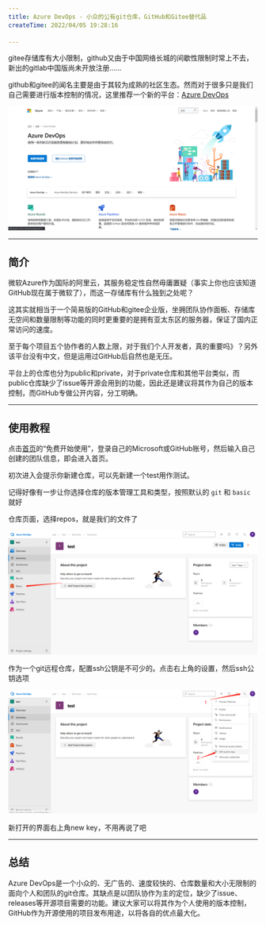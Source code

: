 ```yaml
---
title: Azure DevOps - 小众的公有git仓库，GitHub和Gitee替代品
createTime: 2022/04/05 19:28:16

---
```


gitee存储库有大小限制，github又由于中国网络长城的间歇性限制时常上不去，新出的gitlab中国版尚未开放注册……

github和gitee的闻名主要是由于其较为成熟的社区生态。然而对于很多只是我们自己需要进行版本控制的情况，这里推荐一个新的平台：[Azure DevOps](https://azure.microsoft.com/zh-cn/services/devops/?nav=min)

![在这里插入图片描述](../images/51e439f07687e61319f8a2b278221e81.png)

---

## 简介

微软Azure作为国际的阿里云，其服务稳定性自然毋庸置疑（事实上你也应该知道GitHub现在属于微软了），而这一存储库有什么独到之处呢？

这其实就相当于一个简易版的GitHub和gitee企业版，坐拥团队协作面板、存储库无空间和数量限制等功能的同时更重要的是拥有亚太东区的服务器，保证了国内正常访问的速度。

至于每个项目五个协作者的人数上限，对于我们个人开发者，真的重要吗》？另外该平台没有中文，但是运用过GitHub后自然也是无压。

平台上的仓库也分为public和private，对于private仓库和其他平台类似，而public仓库缺少了issue等开源会用到的功能，因此还是建议将其作为自己的版本控制，而GitHub专做公开内容，分工明确。

---

## 使用教程

点击[首页](https://dev.azure.com/)的“免费开始使用”，登录自己的Microsoft或GitHub账号，然后输入自己创建的团队信息，即会进入首页。

初次进入会提示你新建仓库，可以先新建一个test用作测试。

记得好像有一步让你选择仓库的版本管理工具和类型，按照默认的 `git` 和 `basic` 就好

仓库页面，选择repos，就是我们的文件了

![在这里插入图片描述](../images/177ac5ffcb8410d2ea9b543a4ae9ce77.png)

作为一个git远程仓库，配置ssh公钥是不可少的。点击右上角的设置，然后ssh公钥选项

![在这里插入图片描述](../images/9057ca2df41a1d3848d14040734026af.png)

新打开的界面右上角new key，不用再说了吧

---

## 总结

Azure DevOps是一个小众的、无广告的、速度较快的、仓库数量和大小无限制的面向个人和团队的git仓库。其缺点是以团队协作为主的定位，缺少了issue、releases等开源项目需要的功能。建议大家可以将其作为个人使用的版本控制，GitHub作为开源使用的项目发布用途，以将各自的优点最大化。

